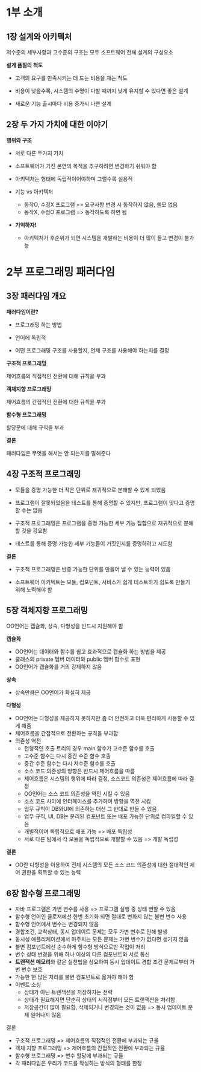 # 1부 소개

## 1장 설계와 아키텍처

저수준의 세부사항과 고수준의 구조는 모두 소프트웨어 전체 설계의 구성요소

**설계 품질의 척도**

- 고객의 요구를 만족시키는 데 드는 비용을 재는 척도

- 비용이 낮을수록, 시스템의 수명이 다할 때까지 낮게 유지할 수 있다면 좋은 설계

- 새로운 기능 출시마다 비용 증가시 나쁜 설계

  

## 2장 두 가지 가치에 대한 이야기

**행위와 구조**

- 서로 다른 두가지 가치

- 소프트웨어가 가진 본연의 목적을 추구하려면 변경하기 쉬워야 함

- 아키텍처는 형태에 독립적이어야하며 그럴수록 실용적

- 기능 vs 아키텍처

  - 동작O, 수정X 프로그램 => 요구사항 변경 시 동작하지 않음, 쓸모 없음
  - 동작X, 수정O 프로그램 => 동작하도록 하면 됨

- **기억하자!**

  - 아키텍처가 후순위가 되면 시스템을 개발하는 비용이 더 많이 들고 변경이 불가능

    

# 2부 프로그래밍 패러다임

## 3장 패러다임 개요

**패러다임이란?**

- 프로그래밍 하는 방법

- 언어에 독립적

- 어떤 프로그래밍 구조를 사용할지, 언제 구조를 사용해야 하는지를 결정

**구조적 프로그래밍**

제어흐름의 직접적인 전환에 대해 규칙을 부과

**객체지향 프로그래밍**

제어흐름의 간접적인 전환에 대한 규칙을 부과

**함수형 프로그래밍**

할당문에 대해 규칙을 부과

**결론**

패러다임은 무엇을 해서는 안 되는지를 말해준다

## 4장 구조적 프로그래밍

- 모듈을 증명 가능한 더 작은 단위로 재귀적으로 분해할 수 있게 되었음

- 프로그램이 잘못되었음을 테스트를 통해 증명할 수 있지만, 프로그램이 맞다고 증명할 수는 없음

- 구조적 프로그래밍은 프로그램을 증명 가능한 세부 기능 집합으로 재귀적으로 분해할 것을 강요함

- 테스트를 통해 증명 가능한 세부 기능들이 거짓인지를 증명하려고 시도함

**결론**

- 구조적 프로그래밍은 반증 가능한 단위를 만들어 낼 수 있는 능력이 있음

- 소프트웨어 아키텍트는 모듈, 컴포넌트, 서비스가 쉽게 테스트하기 쉽도록 만들기 위해 노력해야 함



## 5장 객체지향 프로그래밍

OO언어는 캡슐화, 상속, 다형성을 반드시 지원해야 함

**캡슐화**

- OO언어는 데이터와 함수를 쉽고 효과적으로 캡슐화 하는 방법을 제공
- 클래스의 private 멤버 데이터와 public 멤버 함수로 표현
- OO언어가 캡슐화를 거의 강제하지 않음

**상속**

- 상속만큼은 OO언어가 확실히 제공

**다형성**

- OO언어는 다형성을 제공하지 못하지만 좀 더 안전하고 더욱 편리하게 사용할 수 있게 해줌
- 제어흐름을 간접적으로 전환하는 규칙을 부과함
- 의존성 역전
  - 전형적인 호출 트리의 경우 main 함수가 고수준 함수를 호출
  - 고수준 함수는 다시 중간 수준 함수 호출
  - 중간 수준 함수는 다시 저수준 함수를 호출
  - 소스 코드 의존성의 방향은 반드시 제어흐름을 따름
  - 제어흐름은 시스템의 행위에 따라 결정, 소스코드 의존성은 제어흐름에 따라 결정
  - OO언어는 소스 코드 의존성을 역전 시킬 수 있음
  - 소스 코드 사이에 인터페이스를 추가하여 방향을 역전 시킴
  - 업무 규칙이 DB와UI에 의존하는 대신 그 반대로 반들 수 있음
  - 업무 규칙, UI, DB는 분리된 컴포넌트 또는 배포 가능한 단위로 컴파일할 수 있음
  - 개별적이며 독립적으로 배포 가능 => 배포 독립성
  - 서로 다른 팀에서 각 모듈을 독립적으로 개발할 수 있음 => 개발 독립성

**결론**

- OO란 다형성을 이용하여 전체 시스템의 모든 소스 코드 의존성에 대한 절대적인 제어 권한을 획득할 수 있는 능력

  

## 6장 함수형 프로그래밍

- 자바 프로그램은 가변 변수를 사용 => 프로그램 실행 중 상태 변할 수 있음
- 함수형 언어인 클로저에선 한번 초기화 되면 절대로 변화지 않는 불변 변수 사용
- 함수형 언어에서 변수는 변경되지 않음
- 경합조건, 교착상태, 동시 업데이트 문제는 모두 가변 변수로 인해 발생
- 동시성 애플리케이션에서 마주치는 모든 문제는 가변 변수가 없다면 생기지 않음
- 불변 컴포넌트에선 순수하게 함수형 방식으로만 작업이 처리
- 변수 상태 변경을 위해 하나 이상의 다른 컴포넌트와 서로 통신
- **트랜잭션 메모리**와 같은 실천법을 상요하여 동시 업데이트 경합 조건 문제로부터 가변 변수 보호
- 가능한 한 많은 처리를 불변 컴포넌트로 옮겨야 해야 함
- 이벤트 소싱
  - 상태가 아닌 트랜잭션을 저장하자는 전략
  - 상태가 필요해지면 단순히 상태의 시작점부터 모든 트랜잭션을 처리함
  - 저장공간이 많이 필요함, 삭제되거나 변경되는 것이 없음 => 동시 업데이트 문제 일어나지 않음

결론

- 구조적 프로그래밍 => 제어흐름의 직접적인 전환에 부과되는 규율
- 객체 지향 프로그래밍 => 제어흐름의 간접적인 전환에 부과되는 규율
- 함수형 프로그래밍 => 변수 할당에 부과되는 규율
- 각 패러다임은 우리가 코드를 작성하는 방식의 형태를 한정

